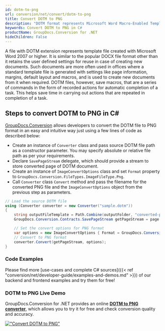 ```yaml
---
id: dotm-to-png
url: conversion/net/convert/dotm-to-png
title: Convert DOTM to PNG
description: "DOTM format represents Microsoft Word Macro-Enabled Template with .dotm extension. Learn how to convert DOTM to PNG file programmatically in C# language using GroupDocs.Conversion for .NET library."
keywords: Convert DOTM to PNG in C#
productName: GroupDocs.Conversion for .NET
hideChildren: False
---
```


A file with DOTM extension represents template file created with Microsoft Word 2007 or higher. It is similar to the popular DOCX file format other than it retains the user defined settings for reuse in case of creating new documents. Such documents are more often used in offices where a standard template file is generated with settings like page information, margins, default layout and macros, and is used to create new documents from it when required. DOTM files, however, save macros, that are a series of commands in the form of recorded actions for automatic completion of a task. This helps save time in carrying out actions that are repeated in completion of a task.

## Steps to convert DOTM to PNG in C#

[GroupDocs.Conversion](https://products.groupdocs.com/conversion/net) allows developers to convert the DOTM file to PNG format in an easy and intuitive way just using a few lines of code as described below:

* Create an instance of `Converter` class and pass source DOTM file path as a constructor parameter. You may specify absolute or relative file path as per your requirements. 
* Declare `SavePageStream` delegate, which should provide a stream to store converted page of DOTM document.
* Create an instance of `ImageConvertOptions` class and set `Format` property to `GroupDocs.Conversion.FileTypes.ImageFileType.Png`.
* Call `Converter` class `Convert` method and pass the filename for the converted PNG file and the `ImageConvertOptions` object from the previous step as parameters.

```csharp
// Load the source DOTM file
using (Converter converter = new Converter("sample.dotm"))
{
    string outputFileTemplate = Path.Combine(outputFolder, "converted-page-{0}.png");
    GroupDocs.Conversion.Contracts.SavePageStream getPageStream = page => new FileStream(string.Format(outputFileTemplate, page), FileMode.Create);

    // Set the convert options for PNG format
    var options = new ImageConvertOptions { Format = GroupDocs.Conversion.FileTypes.ImageFileType.Png };   
    // Convert to PNG format
    converter.Convert(getPageStream, options);
}
```

### Code Examples

Please find more [use-cases and complete C# sources]({{< ref "conversion/net/developer-guide/examples-and-demos.md" >}}) of our backend and frontend examples and try them for free!

### DOTM to PNG Live Demo

GroupDocs.Conversion for .NET provides an online [**DOTM to PNG converter**](https://products.groupdocs.app/conversion/dotm-to-png), which allows you to try it for free and check conversion quality and accuracy.

[!["Convert DOTM to PNG"](conversion/net/images/convert-to-png/convert-dotm-to-png.png)](https://products.groupdocs.app/conversion/dotm-to-png)